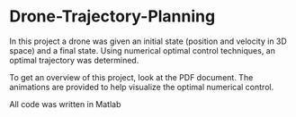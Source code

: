 # Drone-Trajectory-Planning
In this project a drone was given an initial state (position and velocity in 3D space) and a final state. Using numerical optimal control techniques, an optimal trajectory was determined.

To get an overview of this project, look at the PDF document. The animations are provided to help visualize the optimal numerical control.

All code was written in Matlab
